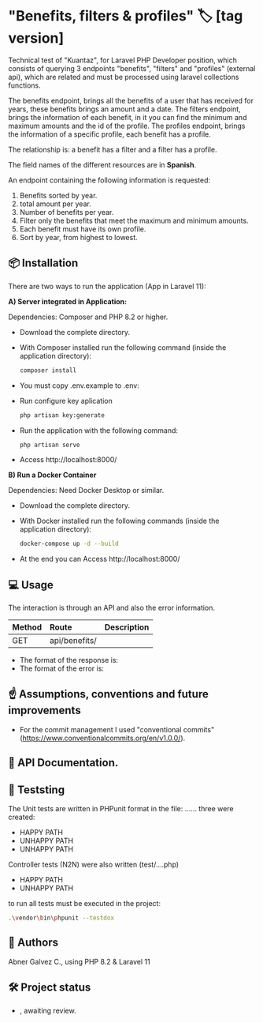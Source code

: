 # "Benefits, filters & profiles"  🏷️ [tag version]

Technical test of "Kuantaz", for Laravel PHP Developer position, which consists of querying 3 endpoints "benefits", "filters" and "profiles" (external api), which are related and must be processed using laravel collections functions.

The benefits endpoint, brings all the benefits of a user that has received for years, these benefits brings an amount and a date.
The filters endpoint, brings the information of each benefit, in it you can find the minimum and maximum amounts and the id of the profile.
The profiles endpoint, brings the information of a specific profile, each benefit has a profile.

The relationship is: a benefit has a filter and a filter has a profile.

The field names of the different resources are in **Spanish**.

An endpoint containing the following information is requested:
1. Benefits sorted by year.
2. total amount per year.
3. Number of benefits per year.
4. Filter only the benefits that meet the maximum and minimum amounts.
5. Each benefit must have its own profile.
6. Sort by year, from highest to lowest.

## 📦 Installation

There are two ways to run the application (App in Laravel 11):

**A) Server integrated in Application:**

Dependencies: Composer and PHP 8.2 or higher.

- Download the complete directory.

- With Composer installed run the following command (inside the application directory):
    ```bash
    composer install
    ```
- You must copy .env.example to .env:

- Run configure key aplication
    ```bash
    php artisan key:generate
    ```

- Run the application with the following command:
    ```bash
    php artisan serve
    ```

- Access http://localhost:8000/


**B) Run a Docker Container**

Dependencies: Need Docker Desktop or similar.

- Download the complete directory.

- With Docker installed run the following commands (inside the application directory):
    ```bash
    docker-compose up -d --build
    ```

- At the end you can Access http://localhost:8000/

## 💻 Usage

The interaction is through an API and also the error information.


| **Method** | **Route** | **Description** |
|:----------|:----------|:----------|
| GET | api/benefits/ |   |

- The format of the response is: 
- The format of the error is: 

## ☝ Assumptions, conventions and future improvements

- For the commit management I used "conventional commits" (https://www.conventionalcommits.org/en/v1.0.0/).

## 📖 API Documentation.

## 🧪 Teststing

The Unit tests are written in PHPunit format in the file: ......
 three were created:

- HAPPY PATH
- UNHAPPY PATH
- UNHAPPY PATH

Controller tests (N2N) were also written (test/....php)

-  HAPPY PATH
-  UNHAPPY PATH

to run all tests must be executed in the project:

```bash
.\vendor\bin\phpunit --testdox 
```

## 👥 Authors

Abner Galvez C., using PHP 8.2 & Laravel 11

## 🛠️ Project status

- , awaiting review.
